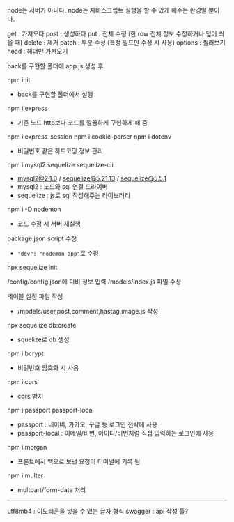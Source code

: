 node는 서버가 아니다. node는 자바스크립트 실행을 할 수 있게 해주는 환경일 뿐이다.

get : 가져오다
post : 생성하다
put : 전체 수정 (한 row 전체 정보 수정하거나 덮어 씌울 때)
delete : 제거
patch : 부분 수정 (특정 필드만 수정 시 사용)
options : 찔러보기
head : 헤더만 가져오기

back를 구현할 폴더에 app.js 생성 후

npm init
- back를 구현할 폴더에서 실행

npm i express
- 기존 노드 http보다 코드를 깔끔하게 구현하게 해 줌

npm i express-session
npm i cookie-parser
npm i dotenv
- 비밀번호 같은 하드코딩 정보 관리

npm i mysql2 sequelize sequelize-cli
- mysql2@2.1.0 / sequelize@5.21.13 / sequelize@5.5.1
- mysql2 : 노드와 sql 연결 드라이버
- sequelize : js로 sql 작성해주는 라이브러리

npm i -D nodemon
- 코드 수정 시 서버 재실행

package.json script 수정
- `"dev": "nodemon app"`로 수정

npx sequelize init

/config/config.json에 디비 정보 입력
/models/index.js 파일 수정

테이블 설정 파일 작성
- /models/user,post,comment,hastag,image.js 작성

npx sequelize db:create
- squelize로 db 생성

npm i bcrypt
- 비밀번호 암호화 시 사용

npm i cors
- cors 방지

npm i passport passport-local
- passport : 네이버, 카카오, 구글 등 로그인 전략에 사용
- passport-local : 이메일/비번, 아이디/비번처럼 직접 입력하는 로그인에 사용

npm i morgan
- 프론트에서 백으로 보낸 요청이 터미널에 기록 됨

npm i multer
- multpart/form-data 처리

---

utf8mb4 : 이모티콘을 넣을 수 있는 글자 형식
swagger : api 작성 툴?